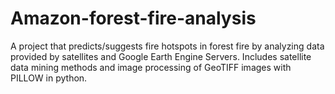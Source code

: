 # Amazon-forest-fire-analysis
A project that predicts/suggests fire hotspots in forest fire by analyzing data provided by satellites and Google Earth Engine Servers. Includes satellite data mining methods and image processing of GeoTIFF images with PILLOW in python.
